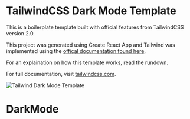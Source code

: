# TailwindCSS Dark Mode Template

This is a boilerplate template built with official features from TailwindCSS version 2.0.

This project was generated using Create React App and Tailwind was implemented using the [offical documentation found here](https://tailwindcss.com/docs/guides/create-react-app).

For an explaination on how this template works, read the rundown.

For full documentation, visit [tailwindcss.com](https://tailwindcss.com/docs/dark-mode).

![Tailwind Dark Mode Template](https://media.giphy.com/media/hEinaxjPrhQGffoW3z/giphy.gif)
# DarkMode
